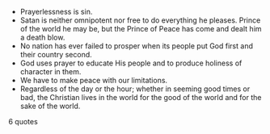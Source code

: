  - Prayerlessness is sin.
 - Satan is neither omnipotent nor free to do everything he pleases. Prince of the world he may be, but the Prince of Peace has come and dealt him a death blow.
 - No nation has ever failed to prosper when its people put God first and their country second.
 - God uses prayer to educate His people and to produce holiness of character in them.
 - We have to make peace with our limitations.
 - Regardless of the day or the hour; whether in seeming good times or bad, the Christian lives in the world for the good of the world and for the sake of the world.

6 quotes